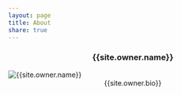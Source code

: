 ```yaml
---
layout: page
title: About
share: true
---
```


<div class="read-more-content author-info">
<center><h3>{{site.owner.name}}</h3></center>
<div class="author-container">
      <img class="author-img" src="{{site.url}}/{{site.owner.avatar}}" alt="{{site.owner.name}}" />
      <center><div class="author-bio">{{site.owner.bio}}</div></center>
    </div>
</div>

